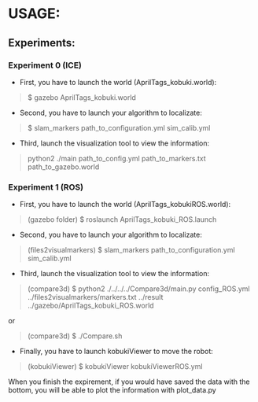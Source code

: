 # USAGE:
## Experiments:
### Experiment 0 (ICE)


- First, you have to launch the world (AprilTags_kobuki.world):
> $ gazebo AprilTags_kobuki.world
- Second, you have to launch your algorithm to localizate:
> $ slam_markers path_to_configuration.yml sim_calib.yml
- Third, launch the visualization tool to view the information:
> python2 ./main path_to_config.yml path_to_markers.txt path_to_gazebo.world



### Experiment 1 (ROS)


- First, you have to launch the world (AprilTags_kobukiROS.world):
> (gazebo folder) $ roslaunch AprilTags_kobuki_ROS.launch
- Second, you have to launch your algorithm to localizate:
> (files2visualmarkers) $ slam_markers path_to_configuration.yml sim_calib.yml
- Third, launch the visualization tool to view the information:
> (compare3d) $ python2 ./../../../Compare3d/main.py config_ROS.yml ../files2visualmarkers/markers.txt  ../result ../gazebo/AprilTags_kobuki_ROS.world

or

> (compare3d) $ ./Compare.sh
- Finally, you have to launch kobukiViewer to move the robot:
> (kobukiViewer) $ kobukiViewer kobukiViewerROS.yml


When you finish the expirement, if you would have saved the data with the bottom, you will be able to plot the information with plot_data.py


